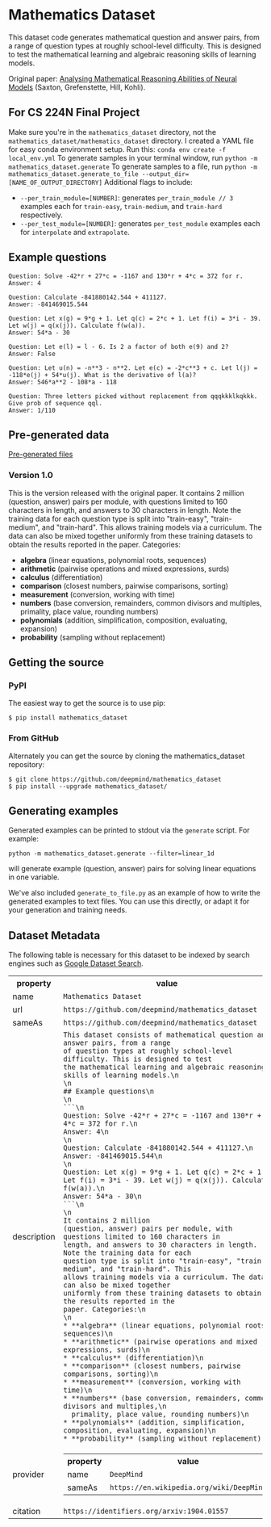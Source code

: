 # Mathematics Dataset

This dataset code generates mathematical question and answer pairs, from a range
of question types at roughly school-level difficulty. This is designed to test
the mathematical learning and algebraic reasoning skills of learning models.

Original paper: [Analysing Mathematical
Reasoning Abilities of Neural Models](https://openreview.net/pdf?id=H1gR5iR5FX)
(Saxton, Grefenstette, Hill, Kohli).

## For CS 224N Final Project

Make sure you're in the `mathematics_dataset` directory, not the `mathematics_dataset/mathematics_dataset` directory.
I created a YAML file for easy conda environment setup. Run this: `conda env create -f local_env.yml`
To generate samples in your terminal window, run `python -m mathematics_dataset.generate`
To generate samples to a file, run `python -m mathematics_dataset.generate_to_file --output_dir=[NAME_OF_OUTPUT_DIRECTORY]`
Additional flags to include: 
- `--per_train_module=[NUMBER]`: generates `per_train_module // 3` examples each for `train-easy`, `train-medium`, and `train-hard` respectively. 
- `--per_test_module=[NUMBER]`: generates `per_test_module` examples each for `interpolate` and `extrapolate`.


## Example questions

```
Question: Solve -42*r + 27*c = -1167 and 130*r + 4*c = 372 for r.
Answer: 4

Question: Calculate -841880142.544 + 411127.
Answer: -841469015.544

Question: Let x(g) = 9*g + 1. Let q(c) = 2*c + 1. Let f(i) = 3*i - 39. Let w(j) = q(x(j)). Calculate f(w(a)).
Answer: 54*a - 30

Question: Let e(l) = l - 6. Is 2 a factor of both e(9) and 2?
Answer: False

Question: Let u(n) = -n**3 - n**2. Let e(c) = -2*c**3 + c. Let l(j) = -118*e(j) + 54*u(j). What is the derivative of l(a)?
Answer: 546*a**2 - 108*a - 118

Question: Three letters picked without replacement from qqqkkklkqkkk. Give prob of sequence qql.
Answer: 1/110
```

## Pre-generated data

[Pre-generated files](https://console.cloud.google.com/storage/browser/mathematics-dataset)

### Version 1.0

This is the version released with the original paper. It contains 2 million
(question, answer) pairs per module, with questions limited to 160 characters in
length, and answers to 30 characters in length. Note the training data for each
question type is split into "train-easy", "train-medium", and "train-hard". This
allows training models via a curriculum. The data can also be mixed together
uniformly from these training datasets to obtain the results reported in the
paper. Categories:

* **algebra** (linear equations, polynomial roots, sequences)
* **arithmetic** (pairwise operations and mixed expressions, surds)
* **calculus** (differentiation)
* **comparison** (closest numbers, pairwise comparisons, sorting)
* **measurement** (conversion, working with time)
* **numbers** (base conversion, remainders, common divisors and multiples,
  primality, place value, rounding numbers)
* **polynomials** (addition, simplification, composition, evaluating, expansion)
* **probability** (sampling without replacement)

## Getting the source

### PyPI

The easiest way to get the source is to use pip:

```shell
$ pip install mathematics_dataset
```

### From GitHub

Alternately you can get the source by cloning the mathematics_dataset
repository:

```shell
$ git clone https://github.com/deepmind/mathematics_dataset
$ pip install --upgrade mathematics_dataset/
```

## Generating examples

Generated examples can be printed to stdout via the `generate` script. For
example:

```shell
python -m mathematics_dataset.generate --filter=linear_1d
```

will generate example (question, answer) pairs for solving linear equations in
one variable.

We've also included `generate_to_file.py` as an example of how to write the
generated examples to text files. You can use this directly, or adapt it for
your generation and training needs.

## Dataset Metadata
The following table is necessary for this dataset to be indexed by search
engines such as <a href="https://g.co/datasetsearch">Google Dataset Search</a>.
<div itemscope itemtype="http://schema.org/Dataset">
<table>
  <tr>
    <th>property</th>
    <th>value</th>
  </tr>
  <tr>
    <td>name</td>
    <td><code itemprop="name">Mathematics Dataset</code></td>
  </tr>
  <tr>
    <td>url</td>
    <td><code itemprop="url">https://github.com/deepmind/mathematics_dataset</code></td>
  </tr>
  <tr>
    <td>sameAs</td>
    <td><code itemprop="sameAs">https://github.com/deepmind/mathematics_dataset</code></td>
  </tr>
  <tr>
    <td>description</td>
    <td><code itemprop="description">This dataset consists of mathematical question and answer pairs, from a range
of question types at roughly school-level difficulty. This is designed to test
the mathematical learning and algebraic reasoning skills of learning models.\n
\n
## Example questions\n
\n
```\n
Question: Solve -42*r + 27*c = -1167 and 130*r + 4*c = 372 for r.\n
Answer: 4\n
\n
Question: Calculate -841880142.544 + 411127.\n
Answer: -841469015.544\n
\n
Question: Let x(g) = 9*g + 1. Let q(c) = 2*c + 1. Let f(i) = 3*i - 39. Let w(j) = q(x(j)). Calculate f(w(a)).\n
Answer: 54*a - 30\n
```\n
\n
It contains 2 million
(question, answer) pairs per module, with questions limited to 160 characters in
length, and answers to 30 characters in length. Note the training data for each
question type is split into "train-easy", "train-medium", and "train-hard". This
allows training models via a curriculum. The data can also be mixed together
uniformly from these training datasets to obtain the results reported in the
paper. Categories:\n
\n
* **algebra** (linear equations, polynomial roots, sequences)\n
* **arithmetic** (pairwise operations and mixed expressions, surds)\n
* **calculus** (differentiation)\n
* **comparison** (closest numbers, pairwise comparisons, sorting)\n
* **measurement** (conversion, working with time)\n
* **numbers** (base conversion, remainders, common divisors and multiples,\n
  primality, place value, rounding numbers)\n
* **polynomials** (addition, simplification, composition, evaluating, expansion)\n
* **probability** (sampling without replacement)</code></td>
  </tr>
  <tr>
    <td>provider</td>
    <td>
      <div itemscope itemtype="http://schema.org/Organization" itemprop="provider">
        <table>
          <tr>
            <th>property</th>
            <th>value</th>
          </tr>
          <tr>
            <td>name</td>
            <td><code itemprop="name">DeepMind</code></td>
          </tr>
          <tr>
            <td>sameAs</td>
            <td><code itemprop="sameAs">https://en.wikipedia.org/wiki/DeepMind</code></td>
          </tr>
        </table>
      </div>
    </td>
  </tr>
  <tr>
    <td>citation</td>
    <td><code itemprop="citation">https://identifiers.org/arxiv:1904.01557</code></td>
  </tr>
</table>
</div>
